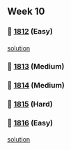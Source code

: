 ## Week 10
### 👀 [1812](https://leetcode.com/problemset/all/?search=1812&page=1) (Easy)
####
[solution](https://github.com/sojeongw/leet-code/blob/main/1812-determine-color-of-a-chessboard-square/NOTES.md)
####
### 👀 [1813](https://leetcode.com/problemset/all/?search=1813&page=1) (Medium)

### 👀 [1814](https://leetcode.com/problemset/all/?search=1814&page=1) (Medium)

### 👀 [1815](https://leetcode.com/problemset/all/?search=1815&page=1) (Hard)

### 👀 [1816](https://leetcode.com/problemset/all/?search=1816&page=1) (Easy)
####
[solution](https://github.com/sojeongw/leet-code/blob/main/1816-truncate-sentence/NOTES.md)
####

